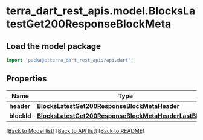 # terra_dart_rest_apis.model.BlocksLatestGet200ResponseBlockMeta

## Load the model package
```dart
import 'package:terra_dart_rest_apis/api.dart';
```

## Properties
Name | Type | Description | Notes
------------ | ------------- | ------------- | -------------
**header** | [**BlocksLatestGet200ResponseBlockMetaHeader**](BlocksLatestGet200ResponseBlockMetaHeader.md) |  | [optional] 
**blockId** | [**BlocksLatestGet200ResponseBlockMetaHeaderLastBlockId**](BlocksLatestGet200ResponseBlockMetaHeaderLastBlockId.md) |  | [optional] 

[[Back to Model list]](../README.md#documentation-for-models) [[Back to API list]](../README.md#documentation-for-api-endpoints) [[Back to README]](../README.md)


